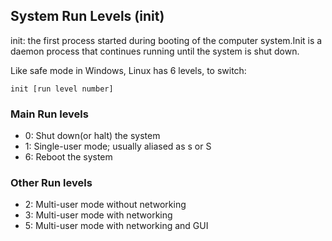 ## System Run Levels (init)
init: the first process started during booting of the computer system.Init is a daemon process that continues running until the system is shut down. 

Like safe mode in Windows, Linux has 6 levels, to switch:
```
init [run level number]
```
### Main Run levels
- 0: Shut down(or halt) the system
- 1: Single-user mode; usually aliased as s or S
- 6: Reboot the system

### Other Run levels
- 2: Multi-user mode without networking
- 3: Multi-user mode with networking
- 5: Multi-user mode with networking and GUI


